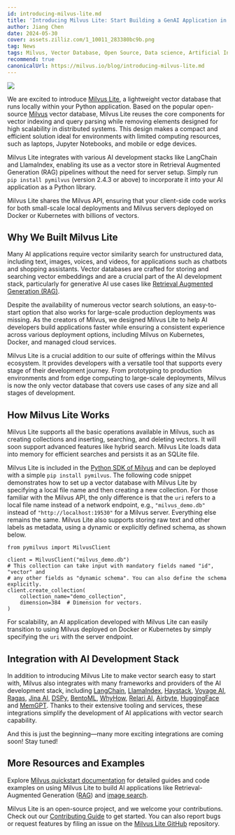 ```yaml
---
id: introducing-milvus-lite.md
title: 'Introducing Milvus Lite: Start Building a GenAI Application in Seconds'
author: Jiang Chen
date: 2024-05-30
cover: assets.zilliz.com/1_10011_283380bc9b.png
tag: News
tags: Milvus, Vector Database, Open Source, Data science, Artificial Intelligence, GenAI developers, Retrieval Augmented Generation, RAG 
recommend: true
canonicalUrl: https://milvus.io/blog/introducing-milvus-lite.md
---
```


![](https://assets.zilliz.com/2_72e444c8dc.JPG)

We are excited to introduce [Milvus Lite](https://milvus.io/docs/milvus_lite.md), a lightweight vector database that runs locally within your Python application. Based on the popular open-source [Milvus](https://milvus.io/intro) vector database, Milvus Lite reuses the core components for vector indexing and query parsing while removing elements designed for high scalability in distributed systems. This design makes a compact and efficient solution ideal for environments with limited computing resources, such as laptops, Jupyter Notebooks, and mobile or edge devices.

Milvus Lite integrates with various AI development stacks like LangChain and LlamaIndex, enabling its use as a vector store in Retrieval Augmented Generation (RAG) pipelines without the need for server setup. Simply run `pip install pymilvus` (version 2.4.3 or above) to incorporate it into your AI application as a Python library.

Milvus Lite shares the Milvus API, ensuring that your client-side code works for both small-scale local deployments and Milvus servers deployed on Docker or Kubernetes with billions of vectors.

## Why We Built Milvus Lite

Many AI applications require vector similarity search for unstructured data, including text, images, voices, and videos, for applications such as chatbots and shopping assistants. Vector databases are crafted for storing and searching vector embeddings and are a crucial part of the AI development stack, particularly for generative AI use cases like [Retrieval Augmented Generation (RAG)](https://zilliz.com/learn/Retrieval-Augmented-Generation).

Despite the availability of numerous vector search solutions, an easy-to-start option that also works for large-scale production deployments was missing. As the creators of Milvus, we designed Milvus Lite to help AI developers build applications faster while ensuring a consistent experience across various deployment options, including Milvus on Kubernetes, Docker, and managed cloud services.

Milvus Lite is a crucial addition to our suite of offerings within the Milvus ecosystem. It provides developers with a versatile tool that supports every stage of their development journey. From prototyping to production environments and from edge computing to large-scale deployments, Milvus is now the only vector database that covers use cases of any size and all stages of development.

## How Milvus Lite Works 

Milvus Lite supports all the basic operations available in Milvus, such as creating collections and inserting, searching, and deleting vectors. It will soon support advanced features like hybrid search. Milvus Lite loads data into memory for efficient searches and persists it as an SQLite file.

Milvus Lite is included in the [Python SDK of Milvus](https://github.com/milvus-io/pymilvus) and can be deployed with a simple `pip install pymilvus`. The following code snippet demonstrates how to set up a vector database with Milvus Lite by specifying a local file name and then creating a new collection. For those familiar with the Milvus API, the only difference is that the `uri` refers to a local file name instead of a network endpoint, e.g., `"milvus_demo.db"` instead of `"http://localhost:19530"` for a Milvus server. Everything else remains the same. Milvus Lite also supports storing raw text and other labels as metadata, using a dynamic or explicitly defined schema, as shown below.

```
from pymilvus import MilvusClient

client = MilvusClient("milvus_demo.db")
# This collection can take input with mandatory fields named "id", "vector" and
# any other fields as "dynamic schema". You can also define the schema explicitly.
client.create_collection(
    collection_name="demo_collection",
    dimension=384  # Dimension for vectors.
)
```
For scalability, an AI application developed with Milvus Lite can easily transition to using Milvus deployed on Docker or Kubernetes by simply specifying the `uri` with the server endpoint.


## Integration with AI Development Stack

In addition to introducing Milvus Lite to make vector search easy to start with, Milvus also integrates with many frameworks and providers of the AI development stack, including [LangChain](https://python.langchain.com/v0.2/docs/integrations/vectorstores/milvus/), [LlamaIndex](https://docs.llamaindex.ai/en/stable/examples/vector_stores/MilvusIndexDemo/), [Haystack](https://haystack.deepset.ai/integrations/milvus-document-store), [Voyage AI](https://milvus.io/docs/integrate_with_voyageai.md), [Ragas](https://milvus.io/docs/integrate_with_ragas.md), [Jina AI](https://milvus.io/docs/integrate_with_jina.md), [DSPy](https://dspy-docs.vercel.app/docs/deep-dive/retrieval_models_clients/MilvusRM), [BentoML](https://www.bentoml.com/blog/building-a-rag-app-with-bentocloud-and-milvus-lite), [WhyHow](https://chiajy.medium.com/70873c7576f1), [Relari AI](https://blog.relari.ai/case-study-using-synthetic-data-to-benchmark-rag-systems-be324904ace1), [Airbyte](https://docs.airbyte.com/integrations/destinations/milvus), [HuggingFace](https://milvus.io/docs/integrate_with_hugging-face.md) and [MemGPT](https://memgpt.readme.io/docs/storage#milvus). Thanks to their extensive tooling and services, these integrations simplify the development of AI applications with vector search capability.

And this is just the beginning—many more exciting integrations are coming soon! Stay tuned! 


## More Resources and Examples

Explore [Milvus quickstart documentation](https://milvus.io/docs/quickstart.md) for detailed guides and code examples on using Milvus Lite to build AI applications like Retrieval-Augmented Generation ([RAG](https://github.com/milvus-io/bootcamp/blob/master/bootcamp/tutorials/quickstart/build_RAG_with_milvus.ipynb)) and [image search](https://github.com/milvus-io/bootcamp/blob/master/bootcamp/tutorials/quickstart/image_search_with_milvus.ipynb).

Milvus Lite is an open-source project, and we welcome your contributions. Check out our [Contributing Guide](https://github.com/milvus-io/milvus-lite/blob/main/CONTRIBUTING.md) to get started. You can also report bugs or request features by filing an issue on the [Milvus Lite GitHub](https://github.com/milvus-io/milvus-lite) repository.
